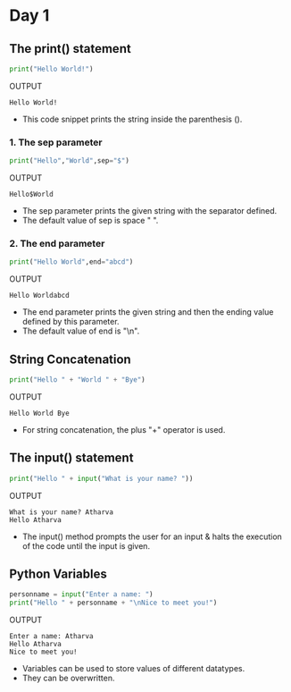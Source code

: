 # Day 1

## The print() statement
```python
print("Hello World!")
```
OUTPUT
```
Hello World!
```
* This code snippet prints the string inside the parenthesis ().

### 1. The sep parameter
```python
print("Hello","World",sep="$")
```
OUTPUT
```
Hello$World
```
* The sep parameter prints the given string with the separator defined.
* The default value of sep is space " ".

### 2. The end parameter
```python
print("Hello World",end="abcd")
```
OUTPUT
```
Hello Worldabcd
```
* The end parameter prints the given string and then the ending value defined by this parameter.
* The default value of end is "\n".

## String Concatenation
```python
print("Hello " + "World " + "Bye")
```
OUTPUT
```
Hello World Bye
```
* For string concatenation, the plus "+" operator is used.

## The input() statement
```python
print("Hello " + input("What is your name? "))
```
OUTPUT
```
What is your name? Atharva
Hello Atharva
```
* The input() method prompts the user for an input & halts the execution of the code until the input is given.

## Python Variables
```python
personname = input("Enter a name: ")
print("Hello " + personname + "\nNice to meet you!")
```
OUTPUT
```
Enter a name: Atharva
Hello Atharva
Nice to meet you!
```
* Variables can be used to store values of different datatypes.
* They can be overwritten.
